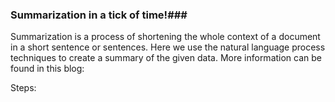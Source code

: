 ### Summarization in a tick of time!###

Summarization is a process of shortening the whole context of a document in a short sentence or sentences. Here we use the natural language process techniques to create a summary of the given data. More information can be found in this blog:

Steps:
